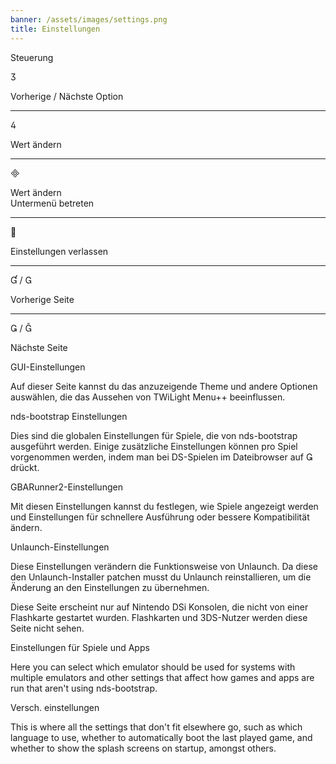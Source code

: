 ```yaml
---
banner: /assets/images/settings.png
title: Einstellungen
---
```


<div id="conrols" class="section-title">Steuerung</div>
<div class="section-body">
    <div class="button-action-group">
        <p class="button-action button">&#xE07D;</p>
        <p class="button-action-text">Vorherige / Nächste Option</p>
    </div>
    <hr>
    <div class="button-action-group">
        <p class="button-action button">&#xE07E;</p>
        <p class="button-action-text">Wert ändern</p>
    </div>
    <hr>
    <div class="button-action-group">
        <p class="button-action button">&#xE000;</p>
        <p class="button-action-text">Wert ändern<br>Untermenü betreten</p>
    </div>
    <hr>
    <div class="button-action-group">
        <p class="button-action button">&#xE001;</p>
        <p class="button-action-text">Einstellungen verlassen</p>
    </div>
    <hr>
    <div class="button-action-group">
        <p class="button-action button">&#xE004; / &#xE002;</p>
        <p class="button-action-text">Vorherige Seite</p>
    </div>
    <hr>
    <div class="button-action-group">
        <p class="button-action button">&#xE003; / &#xE005;</p>
        <p class="button-action-text">Nächste Seite</p>
    </div>
</div>

<div id="gui-settings" class="section-title">GUI-Einstellungen</div>
<div class="section-body">
    <p>Auf dieser Seite kannst du das anzuzeigende Theme und andere Optionen auswählen, die das Aussehen von TWiLight Menu++ beeinflussen.</p>
</div>

<div id="nds-bootstrap-settings" class="section-title">nds-bootstrap Einstellungen</div>
<div class="section-body">
    <p>Dies sind die globalen Einstellungen für Spiele, die von nds-bootstrap ausgeführt werden. Einige zusätzliche Einstellungen können pro Spiel vorgenommen werden, indem man bei DS-Spielen im Dateibrowser auf &#xE003; drückt.</p>
</div>

<div id="gbarunner2-settings" class="section-title">GBARunner2-Einstellungen</div>
<div class="section-body">
    <p>Mit diesen Einstellungen kannst du festlegen, wie Spiele angezeigt werden und Einstellungen für schnellere Ausführung oder bessere Kompatibilität ändern.</p>
</div>

<div id="unlaunch-settings" class="section-title">Unlaunch-Einstellungen</div>
<div class="section-body">
    <p>Diese Einstellungen verändern die Funktionsweise von Unlaunch. Da diese den Unlaunch-Installer patchen musst du Unlaunch reinstallieren, um die Änderung an den Einstellungen zu übernehmen.</p>
    <p>Diese Seite erscheint nur auf Nintendo DSi Konsolen, die nicht von einer Flashkarte gestartet wurden. Flashkarten und 3DS-Nutzer werden diese Seite nicht sehen.</p>
</div>

<div id="games-and-apps-settings" class="section-title">Einstellungen für Spiele und Apps</div>
<div class="section-body">
    <p>Here you can select which emulator should be used for systems with multiple emulators and other settings that affect how games and apps are run that aren't using nds-bootstrap.</p>
</div>

<div id="misc-settings" class="section-title">Versch. einstellungen</div>
<div class="section-body">
    <p>This is where all the settings that don't fit elsewhere go, such as which language to use, whether to automatically boot the last played game, and whether to show the splash screens on startup, amongst others.</p>
</div>
